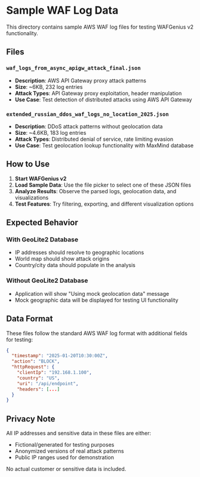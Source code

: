# Sample WAF Log Data

This directory contains sample AWS WAF log files for testing WAFGenius v2 functionality.

## Files

### `waf_logs_from_async_apigw_attack_final.json`
- **Description**: AWS API Gateway proxy attack patterns
- **Size**: ~6KB, 232 log entries
- **Attack Types**: API Gateway proxy exploitation, header manipulation
- **Use Case**: Test detection of distributed attacks using AWS API Gateway

### `extended_russian_ddos_waf_logs_no_location_2025.json`
- **Description**: DDoS attack patterns without geolocation data
- **Size**: ~4.6KB, 183 log entries  
- **Attack Types**: Distributed denial of service, rate limiting evasion
- **Use Case**: Test geolocation lookup functionality with MaxMind database

## How to Use

1. **Start WAFGenius v2**
2. **Load Sample Data**: Use the file picker to select one of these JSON files
3. **Analyze Results**: Observe the parsed logs, geolocation data, and visualizations
4. **Test Features**: Try filtering, exporting, and different visualization options

## Expected Behavior

### With GeoLite2 Database
- IP addresses should resolve to geographic locations
- World map should show attack origins
- Country/city data should populate in the analysis

### Without GeoLite2 Database  
- Application will show "Using mock geolocation data" message
- Mock geographic data will be displayed for testing UI functionality

## Data Format

These files follow the standard AWS WAF log format with additional fields for testing:

```json
{
  "timestamp": "2025-01-20T10:30:00Z",
  "action": "BLOCK",
  "httpRequest": {
    "clientIp": "192.168.1.100",
    "country": "US",
    "uri": "/api/endpoint",
    "headers": [...]
  }
}
```

## Privacy Note

All IP addresses and sensitive data in these files are either:
- Fictional/generated for testing purposes
- Anonymized versions of real attack patterns
- Public IP ranges used for demonstration

No actual customer or sensitive data is included. 